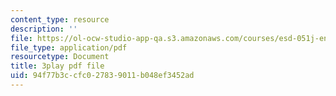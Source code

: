```yaml
---
content_type: resource
description: ''
file: https://ol-ocw-studio-app-qa.s3.amazonaws.com/courses/esd-051j-engineering-innovation-and-design-fall-2012/94f77b3ccfc027839011b048ef3452ad_KPWMFrMA52Y.pdf
file_type: application/pdf
resourcetype: Document
title: 3play pdf file
uid: 94f77b3c-cfc0-2783-9011-b048ef3452ad
---
```


